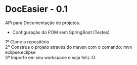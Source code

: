 # DocEasier - 0.1
APi para Documentação de projetos.<br/>

- Configuração do POM sem SpringBoot (Testes)

1º Clone o repositório<br/>
2º Construa o projeto através do maven com o comando: mvn eclipse:eclipse<br/>
3º Importe em seu workspace e seja feliz :D
